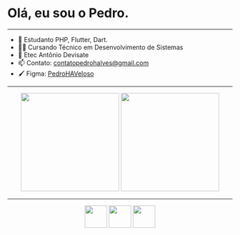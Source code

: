 # Olá, eu sou o Pedro.

---

* 🌱 Estudanto PHP, Flutter, Dart.
* 👨‍💻 Cursando Técnico em Desenvolvimento de Sistemas
* 🏫 Etec Antônio Devisate
* 📫 Contato: contatopedrohalves@gmail.com
* 🖌️ Figma: [PedroHAVeloso](https://www.figma.com/@pedrohaveloso)

---

<div align="center">
  <img height="220"  src="https://github-readme-stats.vercel.app/api/top-langs/?username=pedrohaveloso&layout=compact&theme=transparent&include_all_commits=true&count_private=true"/>
  <img height="220"  src="https://github-readme-stats.vercel.app/api/wakatime?username=pedrohaveloso&theme=transparent&layout=compact"/>
</div>

---

<div align="center">
  <img height="50" src="https://cdn.jsdelivr.net/gh/devicons/devicon/icons/flutter/flutter-original.svg" />
  <img height="50" src="https://cdn.jsdelivr.net/gh/devicons/devicon/icons/dart/dart-original.svg" />
  <img height="50" src="https://cdn.jsdelivr.net/gh/devicons/devicon/icons/php/php-plain.svg" />
</div>

          
